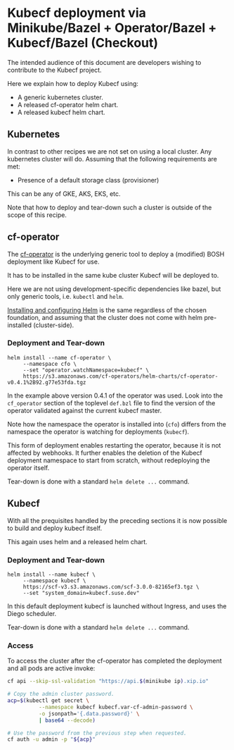 # Kubecf deployment via Minikube/Bazel + Operator/Bazel + Kubecf/Bazel (Checkout)

The intended audience of this document are developers wishing to
contribute to the Kubecf project.

Here we explain how to deploy Kubecf using:

  - A generic kubernetes cluster.
  - A released cf-operator helm chart.
  - A released kubecf helm chart.

## Kubernetes

In contrast to other recipes we are not set on using a local
cluster. Any kubernetes cluster will do. Assuming that the following
requirements are met:

  - Presence of a default storage class (provisioner)

This can be any of GKE, AKS, EKS, etc.

Note that how to deploy and tear-down such a cluster is outside of the
scope of this recipe.

## cf-operator

The [cf-operator] is the underlying generic tool to deploy a (modified)
BOSH deployment like Kubecf for use.

[cf-operator]: https://github.com/cloudfoundry-incubator/cf-operator

It has to be installed in the same kube cluster Kubecf will be deployed to.

Here we are not using development-specific dependencies like bazel,
but only generic tools, i.e. `kubectl` and `helm`.

[Installing and configuring Helm](helm.md) is the same regardless of
the chosen foundation, and assuming that the cluster does not come
with helm pre-installed (cluster-side).

### Deployment and Tear-down

```shell
helm install --name cf-operator \
     --namespace cfo \
     --set "operator.watchNamespace=kubecf" \
     https://s3.amazonaws.com/cf-operators/helm-charts/cf-operator-v0.4.1%2B92.g77e53fda.tgz
```

In the example above version 0.4.1 of the operator was used.  Look
into the `cf_operator` section of the toplevel `def.bzl` file to find
the version of the operator validated against the current kubecf
master.

Note how the namespace the operator is installed into (`cfo`) differs
from the namespace the operator is watching for deployments (`kubecf`).

This form of deployment enables restarting the operator, because it is
not affected by webhooks. It further enables the deletion of the
Kubecf deployment namespace to start from scratch, without redeploying
the operator itself.

Tear-down is done with a standard `helm delete ...` command.

## Kubecf

With all the prequisites handled by the preceding sections it is now
possible to build and deploy kubecf itself.

This again uses helm and a released helm chart.

### Deployment and Tear-down

```
helm install --name kubecf \
     --namespace kubecf \
     https://scf-v3.s3.amazonaws.com/scf-3.0.0-82165ef3.tgz \
     --set "system_domain=kubecf.suse.dev"
```

In this default deployment kubecf is launched without Ingress, and
uses the Diego scheduler.

Tear-down is done with a standard `helm delete ...` command.

### Access

To access the cluster after the cf-operator has completed the
deployment and all pods are active invoke:

```sh
cf api --skip-ssl-validation "https://api.$(minikube ip).xip.io"

# Copy the admin cluster password.
acp=$(kubectl get secret \
	      --namespace kubecf kubecf.var-cf-admin-password \
	      -o jsonpath='{.data.password}' \
	      | base64 --decode)

# Use the password from the previous step when requested.
cf auth -u admin -p "${acp}"
```

